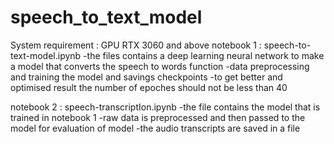 # speech_to_text_model
System requirement : GPU RTX 3060 and above
notebook 1 : speech-to-text-model.ipynb
     -the files contains a deep learning neural network to make a model that converts the speech to words function 
     -data preprocessing and training the model and savings checkpoints
     -to get better and optimised result the number of epoches should not be less than 40 
     
notebook 2 : speech-transcriptIon.ipynb
     -the file contains the model that is trained in notebook 1 
     -raw data is preprocessed and then passed to the model for evaluation of model 
     -the audio transcripts are saved in a file 
     
